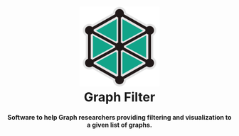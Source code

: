 <h1 align="center">
  <a href="http://sistemas.jf.ifsudestemg.edu.br/graphfilter/home"><img src="https://github.com/GraphFilter/GraphFilter/blob/main/resources/icons/hexagon.png" alt="Graph Filter" width="180"></a>
  <br>
  Graph Filter
  <br>
</h1>

<h4 align="center"> Software to help Graph researchers providing filtering and visualization to a given list of graphs.</h4>

